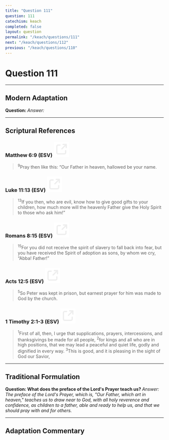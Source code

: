 ```yaml
---
title: "Question 111"
question: 111
catechism: keach
completed: false
layout: question
permalink: "/keach/questions/111"
next: "/keach/questions/112"
previous: "/keach/questions/110"
---
```

# Question 111
---
## Modern Adaptation
<strong>
    Question:
</strong>

<em>
    Answer:
</em>

---
## Scriptural References
### Matthew 6:9 (ESV) <a href="https://biblegateway.com/passage/?search=Matthew+6%3A9&version=ESV"><img src="/assets/svg/link.svg"/></a>
> <sup>9</sup>Pray then like this: “Our Father in heaven, hallowed be your name.

### Luke 11:13 (ESV) <a href="https://biblegateway.com/passage/?search=Luke+11%3A13&version=ESV"><img src="/assets/svg/link.svg"/></a>
> <sup>13</sup>If you then, who are evil, know how to give good gifts to your children, how much more will the heavenly Father give the Holy Spirit to those who ask him!”

### Romans 8:15 (ESV) <a href="https://biblegateway.com/passage/?search=Romans+8%3A15&version=ESV"><img src="/assets/svg/link.svg"/></a>
> <sup>15</sup>For you did not receive the spirit of slavery to fall back into fear, but you have received the Spirit of adoption as sons, by whom we cry, “Abba! Father!”

### Acts 12:5 (ESV) <a href="https://biblegateway.com/passage/?search=Acts+12%3A5&version=ESV"><img src="/assets/svg/link.svg"/></a>
> <sup>5</sup>So Peter was kept in prison, but earnest prayer for him was made to God by the church.

### 1 Timothy 2:1-3 (ESV) <a href="https://biblegateway.com/passage/?search=1+Timothy+2%3A1-3&version=ESV"><img src="/assets/svg/link.svg"/></a>
> <sup>1</sup>First of all, then, I urge that supplications, prayers, intercessions, and thanksgivings be made for all people,
> <sup>2</sup>for kings and all who are in high positions, that we may lead a peaceful and quiet life, godly and dignified in every way.
> <sup>3</sup>This is good, and it is pleasing in the sight of God our Savior,

---
## Traditional Formulation
<strong>
    Question: What does the preface of the Lord's Prayer teach us?
</strong>

<em>
    Answer: The preface of the Lord's Prayer, which is, "Our Father, which art in heaven," teaches us to draw near to God, with all holy reverence and confidence, as children to a father, able and ready to help us, and that we should pray with and for others.
</em>

---
## Adaptation Commentary
